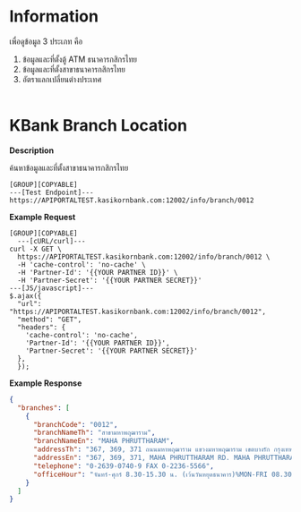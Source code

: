 ﻿# **Information**

เพื่อดูข้อมูล 3 ประเภท คือ

1. ข้อมูลและที่ตั้งตู้ ATM ธนาคารกสิกรไทย
2. ข้อมูลและที่ตั้งสาขาธนาคารกสิกรไทย
3. อัตราแลกเปลี่ยนต่างประเทศ
   <br />
   <br />

# KBank Branch Location

**Description**

ค้นหาข้อมูลและที่ตั้งสาขาธนาคารกสิกรไทย

```
[GROUP][COPYABLE]
---[Test Endpoint]---
https://APIPORTALTEST.kasikornbank.com:12002/info/branch/0012
```

**Example Request**

```
[GROUP][COPYABLE]
  ---[cURL/curl]---
curl -X GET \
  https://APIPORTALTEST.kasikornbank.com:12002/info/branch/0012 \
  -H 'cache-control': 'no-cache' \
  -H 'Partner-Id': '{{YOUR PARTNER ID}}' \
  -H 'Partner-Secret': '{{YOUR PARTNER SECRET}}'
---[JS/javascript]---
$.ajax({
  "url": "https://APIPORTALTEST.kasikornbank.com:12002/info/branch/0012",
  "method": "GET",
  "headers": {
    'cache-control': 'no-cache',
    'Partner-Id': '{{YOUR PARTNER ID}}',
    'Partner-Secret': '{{YOUR PARTNER SECRET}}'
  },
  });
```

**Example Response**

```json
{
  "branches": [
    {
      "branchCode": "0012",
      "branchNameTh": "สาขามหาพฤฒาราม",
      "branchNameEn": "MAHA PHRUTTHARAM",
      "addressTh": "367, 369, 371 ถนนมหาพฤฒาราม แขวงมหาพฤฒาราม เขตบางรัก กรุงเทพมหานคร 10500",
      "addressEn": "367, 369, 371, MAHA PHRUTTHARAM RD. MAHA PHRUTTHARAM BANG RAK BANGKOK 10500",
      "telephone": "0-2639-0740-9 FAX 0-2236-5566",
      "officeHour": "จันทร์-ศุกร์ 8.30-15.30 น. (เว้นวันหยุดธนาคาร)%MON-FRI 08.30-15.30 HRS (EXCEPT BANK HOLIDAYS)"
    }
  ]
}
```
